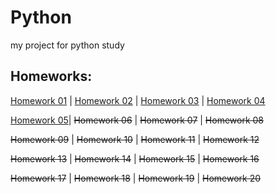 # Python
 my project for python study

## Homeworks:
[Homework 01](https://github.com/fcss88/python/tree/main/HW01) |
[Homework 02](https://github.com/fcss88/python/tree/main/HW02) |
[Homework 03](https://github.com/fcss88/python/tree/main/HW03) |
[Homework 04](https://github.com/fcss88/python/tree/main/HW04)


[Homework 05](https://github.com/fcss88/python/tree/main/HW05)|
~~Homework 06~~ |
~~Homework 07~~ |
~~Homework 08~~ 

~~Homework 09~~ |
~~Homework 10~~ |
~~Homework 11~~ |
~~Homework 12~~ 

~~Homework 13~~ |
~~Homework 14~~ |
~~Homework 15~~ |
~~Homework 16~~ 

~~Homework 17~~ |
~~Homework 18~~ |
~~Homework 19~~ |
~~Homework 20~~ 
